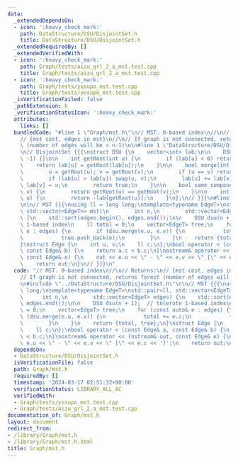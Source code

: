 ```yaml
---
data:
  _extendedDependsOn:
  - icon: ':heavy_check_mark:'
    path: DataStructure/DSU/DisjointSet.h
    title: DataStructure/DSU/DisjointSet.h
  _extendedRequiredBy: []
  _extendedVerifiedWith:
  - icon: ':heavy_check_mark:'
    path: Graph/tests/aizu_grl_2_a_mst.test.cpp
    title: Graph/tests/aizu_grl_2_a_mst.test.cpp
  - icon: ':heavy_check_mark:'
    path: Graph/tests/yosupo_mst.test.cpp
    title: Graph/tests/yosupo_mst.test.cpp
  _isVerificationFailed: false
  _pathExtension: h
  _verificationStatusIcon: ':heavy_check_mark:'
  attributes:
    links: []
  bundledCode: "#line 1 \"Graph/mst.h\"\n// MST. 0-based index\n//\n// Returns:\n\
    // {mst cost, edges in mst}\n//\n// If graph is not connected, returns forest\
    \ (number of edges will be < n-1)\n\n#line 1 \"DataStructure/DSU/DisjointSet.h\"\
    \n// DisjointSet {{{\nstruct DSU {\n    vector<int> lab;\n\n    DSU(int n) : lab(n+1,\
    \ -1) {}\n\n    int getRoot(int u) {\n        if (lab[u] < 0) return u;\n    \
    \    return lab[u] = getRoot(lab[u]);\n    }\n\n    bool merge(int u, int v) {\n\
    \        u = getRoot(u); v = getRoot(v);\n        if (u == v) return false;\n\
    \        if (lab[u] > lab[v]) swap(u, v);\n        lab[u] += lab[v];\n       \
    \ lab[v] = u;\n        return true;\n    }\n\n    bool same_component(int u, int\
    \ v) {\n        return getRoot(u) == getRoot(v);\n    }\n\n    int component_size(int\
    \ u) {\n        return -lab[getRoot(u)];\n    }\n};\n// }}}\n#line 9 \"Graph/mst.h\"\
    \n\n// MST {{{\nusing ll = long long;\ntemplate<typename EdgeT>\nstd::pair<ll,\
    \ std::vector<EdgeT>> mst(\n        int n,\n        std::vector<EdgeT> edges)\
    \ {\n    std::sort(edges.begin(), edges.end());\n\n    DSU dsu(n + 1);  // tolerate\
    \ 1-based index\n    ll total = 0;\n    vector<EdgeT> tree;\n    for (const auto&\
    \ e : edges) {\n        if (dsu.merge(e.u, e.v)) {\n            total += e.c;\n\
    \            tree.push_back(e);\n        }\n    }\n    return {total, tree};\n\
    }\nstruct Edge {\n    int u, v;\n    ll c;\n};\nbool operator < (const Edge& a,\
    \ const Edge& b) {\n    return a.c < b.c;\n}\nostream& operator << (ostream& out,\
    \ const Edge& e) {\n    out << e.u << \" - \" << e.v << \" [\" << e.c << ']';\n\
    \    return out;\n}\n// }}}\n"
  code: "// MST. 0-based index\n//\n// Returns:\n// {mst cost, edges in mst}\n//\n\
    // If graph is not connected, returns forest (number of edges will be < n-1)\n\
    \n#include \"../DataStructure/DSU/DisjointSet.h\"\n\n// MST {{{\nusing ll = long\
    \ long;\ntemplate<typename EdgeT>\nstd::pair<ll, std::vector<EdgeT>> mst(\n  \
    \      int n,\n        std::vector<EdgeT> edges) {\n    std::sort(edges.begin(),\
    \ edges.end());\n\n    DSU dsu(n + 1);  // tolerate 1-based index\n    ll total\
    \ = 0;\n    vector<EdgeT> tree;\n    for (const auto& e : edges) {\n        if\
    \ (dsu.merge(e.u, e.v)) {\n            total += e.c;\n            tree.push_back(e);\n\
    \        }\n    }\n    return {total, tree};\n}\nstruct Edge {\n    int u, v;\n\
    \    ll c;\n};\nbool operator < (const Edge& a, const Edge& b) {\n    return a.c\
    \ < b.c;\n}\nostream& operator << (ostream& out, const Edge& e) {\n    out <<\
    \ e.u << \" - \" << e.v << \" [\" << e.c << ']';\n    return out;\n}\n// }}}\n"
  dependsOn:
  - DataStructure/DSU/DisjointSet.h
  isVerificationFile: false
  path: Graph/mst.h
  requiredBy: []
  timestamp: '2024-03-17 02:51:32+00:00'
  verificationStatus: LIBRARY_ALL_AC
  verifiedWith:
  - Graph/tests/yosupo_mst.test.cpp
  - Graph/tests/aizu_grl_2_a_mst.test.cpp
documentation_of: Graph/mst.h
layout: document
redirect_from:
- /library/Graph/mst.h
- /library/Graph/mst.h.html
title: Graph/mst.h
---
```

